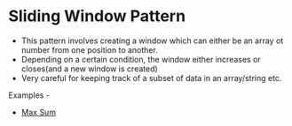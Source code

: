 # Sliding Window Pattern

* This pattern involves creating a window which can either be an array ot number from one position to another.
* Depending on a certain condition, the window either increases or closes(and a new window is created)
* Very careful for keeping track of a subset of data in an array/string etc.

Examples -

* [Max Sum](max-sum.js)
